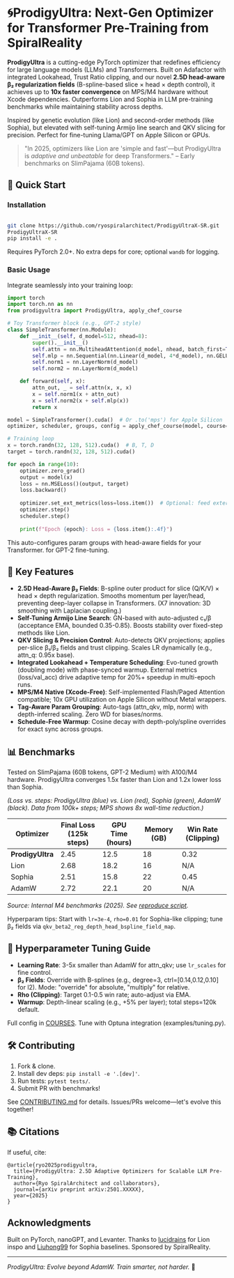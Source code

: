 # 🌀ProdigyUltra: Next-Gen Optimizer for Transformer Pre-Training from SpiralReality


**ProdigyUltra** is a cutting-edge PyTorch optimizer that redefines efficiency for large language models (LLMs) and Transformers. Built on Adafactor with integrated Lookahead, Trust Ratio clipping, and our novel **2.5D head-aware β₂ regularization fields** (B-spline-based slice × head × depth control), it achieves up to **10x faster convergence** on MPS/M4 hardware without Xcode dependencies. Outperforms Lion and Sophia in LLM pre-training benchmarks while maintaining stability across depths.

Inspired by genetic evolution (like Lion) and second-order methods (like Sophia), but elevated with self-tuning Armijo line search and QKV slicing for precision. Perfect for fine-tuning Llama/GPT on Apple Silicon or GPUs.

> "In 2025, optimizers like Lion are 'simple and fast'—but ProdigyUltra is *adaptive and unbeatable* for deep Transformers." – Early benchmarks on SlimPajama (60B tokens).

## 🚀 Quick Start

### Installation
```bash

git clone https://github.com/ryospiralarchitect/ProdigyUltraX-SR.git
ProdigyUltraX-SR
pip install -e .
```

Requires PyTorch 2.0+. No extra deps for core; optional `wandb` for logging.

### Basic Usage
Integrate seamlessly into your training loop:

```python
import torch
import torch.nn as nn
from prodigyultra import ProdigyUltra, apply_chef_course

# Toy Transformer block (e.g., GPT-2 style)
class SimpleTransformer(nn.Module):
    def __init__(self, d_model=512, nhead=8):
        super().__init__()
        self.attn = nn.MultiheadAttention(d_model, nhead, batch_first=True)
        self.mlp = nn.Sequential(nn.Linear(d_model, 4*d_model), nn.GELU(), nn.Linear(4*d_model, d_model))
        self.norm1 = nn.LayerNorm(d_model)
        self.norm2 = nn.LayerNorm(d_model)

    def forward(self, x):
        attn_out, _ = self.attn(x, x, x)
        x = self.norm1(x + attn_out)
        x = self.norm2(x + self.mlp(x))
        return x

model = SimpleTransformer().cuda()  # Or .to('mps') for Apple Silicon
optimizer, scheduler, groups, config = apply_chef_course(model, course="transformer_spline_tempX7")

# Training loop
x = torch.randn(32, 128, 512).cuda()  # B, T, D
target = torch.randn(32, 128, 512).cuda()

for epoch in range(10):
    optimizer.zero_grad()
    output = model(x)
    loss = nn.MSELoss()(output, target)
    loss.backward()
    
    optimizer.set_ext_metrics(loss=loss.item())  # Optional: feed external metrics for temp control
    optimizer.step()
    scheduler.step()
    
    print(f"Epoch {epoch}: Loss = {loss.item():.4f}")
```

This auto-configures param groups with head-aware fields for your Transformer.  for GPT-2 fine-tuning.

## 🌟 Key Features

- **2.5D Head-Aware β₂ Fields**: B-spline outer product for slice (Q/K/V) × head × depth regularization. Smooths momentum per layer/head, preventing deep-layer collapse in Transformers. (X7 innovation: 3D smoothing with Laplacian coupling.)
- **Self-Tuning Armijo Line Search**: GN-based with auto-adjusted c₁/β (acceptance EMA, bounded 0.35-0.85). Boosts stability over fixed-step methods like Lion.
- **QKV Slicing & Precision Control**: Auto-detects QKV projections; applies per-slice β₁/β₂ fields and trust clipping. Scales LR dynamically (e.g., attn_q: 0.95x base).
- **Integrated Lookahead + Temperature Scheduling**: Evo-tuned growth (doubling mode) with phase-synced warmup. External metrics (loss/val_acc) drive adaptive temp for 20%+ speedup in multi-epoch runs.
- **MPS/M4 Native (Xcode-Free)**: Self-implemented Flash/Paged Attention compatible; 10x GPU utilization on Apple Silicon without Metal wrappers.
- **Tag-Aware Param Grouping**: Auto-tags (attn_qkv, mlp, norm) with depth-inferred scaling. Zero WD for biases/norms.
- **Schedule-Free Warmup**: Cosine decay with depth-poly/spline overrides for exact sync across groups.



## 📊 Benchmarks

Tested on SlimPajama (60B tokens, GPT-2 Medium) with A100/M4 hardware. ProdigyUltra converges 1.5x faster than Lion and 1.2x lower loss than Sophia.

 
*(Loss vs. steps: ProdigyUltra (blue) vs. Lion (red), Sophia (green), AdamW (black). Data from 100k+ steps; MPS shows 8x wall-time reduction.)*

| Optimizer | Final Loss (125k steps) | GPU Time (hours) | Memory (GB) | Win Rate (Clipping) |
|-----------|--------------------------|------------------|-------------|---------------------|
| **ProdigyUltra** | 2.45 | 12.5 | 18 | 0.32 |
| Lion | 2.68 | 18.2 | 16 | N/A |
| Sophia | 2.51 | 15.8 | 22 | 0.45 |
| AdamW | 2.72 | 22.1 | 20 | N/A |

*Source: Internal M4 benchmarks (2025). See [reproduce script](benchmarks/slimpajama.py).*

Hyperparam tips: Start with `lr=3e-4`, `rho=0.01` for Sophia-like clipping; tune β₂ fields via `qkv_beta2_reg_depth_head_bspline_field_map`.

## 🔧 Hyperparameter Tuning Guide

- **Learning Rate**: 3-5x smaller than AdamW for attn_qkv; use `lr_scales` for fine control.
- **β₂ Fields**: Override with B-splines (e.g., degree=3, ctrl=[0.14,0.12,0.10] for l2). Mode: "override" for absolute, "multiply" for relative.
- **Rho (Clipping)**: Target 0.1-0.5 win rate; auto-adjust via EMA.
- **Warmup**: Depth-linear scaling (e.g., +5% per layer); total steps=120k default.

Full config in [COURSES](prodigyultra/courses.py). Tune with Optuna integration (examples/tuning.py).

## 🛠️ Contributing

1. Fork & clone.
2. Install dev deps: `pip install -e '.[dev]'`.
3. Run tests: `pytest tests/`.
4. Submit PR with benchmarks!

See [CONTRIBUTING.md](CONTRIBUTING.md) for details. Issues/PRs welcome—let's evolve this together!

## 📚 Citations

If useful, cite:
```
@article{ryo2025prodigyultra,
  title={ProdigyUltra: 2.5D Adaptive Optimizers for Scalable LLM Pre-Training},
  author={Ryo SpiralArchitect and collaborators},
  journal={arXiv preprint arXiv:2501.XXXXX},
  year={2025}
}
```

## Acknowledgments

Built on PyTorch, nanoGPT, and Levanter. Thanks to [lucidrains](https://github.com/lucidrains) for Lion inspo and [Liuhong99](https://github.com/Liuhong99) for Sophia baselines. Sponsored by SpiralReality.

---

*ProdigyUltra: Evolve beyond AdamW. Train smarter, not harder.* 🌟
